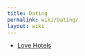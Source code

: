 ```yaml
---
title: Dating
permalink: wiki/Dating/
layout: wiki
---
```


-   [Love Hotels](/wiki/Love_Hotels "wikilink")

